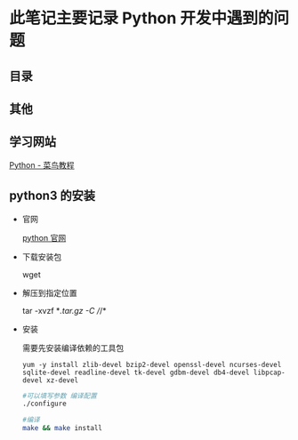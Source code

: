 # 此笔记主要记录 Python 开发中遇到的问题

## 目录

## 其他

## 学习网站

  [Python - 菜鸟教程](http://www.runoob.com/python/python-tutorial.html)

## python3 的安装

- 官网

  [python 官网](https://www.python.org/)

- 下载安装包

  wget

- 解压到指定位置

  tar -xvzf \*_.tar.gz -C /_/\*

- 安装

  需要先安装编译依赖的工具包

  `yum -y install zlib-devel bzip2-devel openssl-devel ncurses-devel sqlite-devel readline-devel tk-devel gdbm-devel db4-devel libpcap-devel xz-devel`

  ```sh
  #可以填写参数 编译配置
  ./configure

  #编译
  make && make install
  ```
